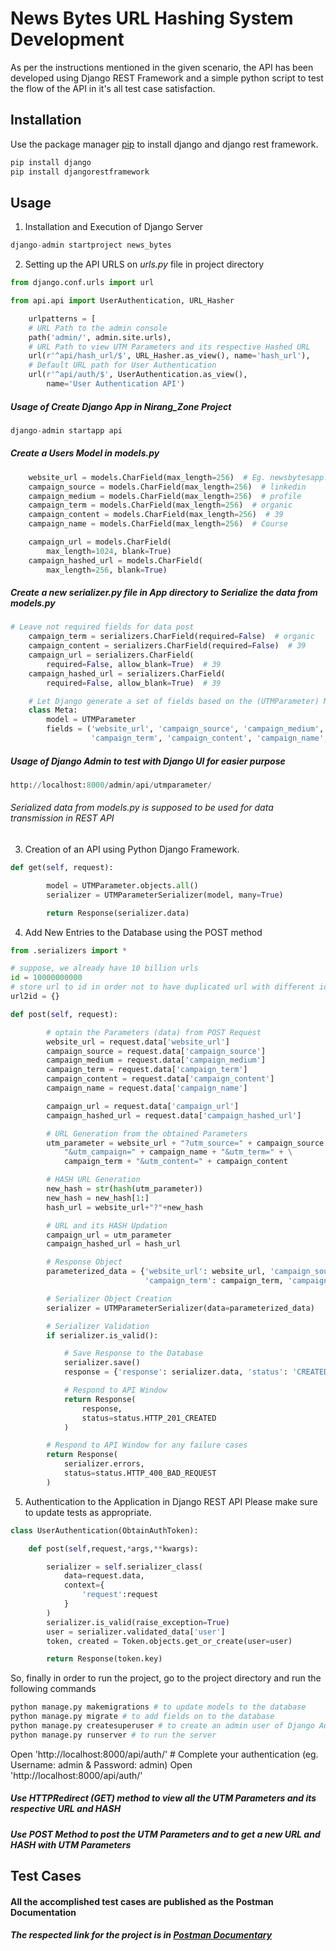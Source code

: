 # News Bytes URL Hashing System Development 

As per the instructions mentioned in the given scenario, the API has been developed using Django REST Framework and a simple python script to test the flow of the API in it's all test case satisfaction.
## Installation

Use the package manager [pip](https://pip.pypa.io/en/stable/) to install django and django rest framework.

```bash
pip install django
pip install djangorestframework
```
## Usage
1. Installation and Execution of Django Server
```python
django-admin startproject news_bytes

```
2. Setting up the API URLS on *urls.py* file in project directory 
```python
from django.conf.urls import url

from api.api import UserAuthentication, URL_Hasher

    urlpatterns = [
    # URL Path to the admin console
    path('admin/', admin.site.urls),
    # URL Path to view UTM Parameters and its respective Hashed URL
    url(r'^api/hash_url/$', URL_Hasher.as_view(), name='hash_url'),
    # Default URL path for User Authentication
    url(r'^api/auth/$', UserAuthentication.as_view(),
        name='User Authentication API')

```
##### Usage of Create Django App in Nirang_Zone Project

```python
django-admin startapp api
```

##### Create a Users Model in *models.py*

```python
    website_url = models.CharField(max_length=256)  # Eg. newsbytesapp.com
    campaign_source = models.CharField(max_length=256)  # linkedin
    campaign_medium = models.CharField(max_length=256)  # profile
    campaign_term = models.CharField(max_length=256)  # organic
    campaign_content = models.CharField(max_length=256)  # 39
    campaign_name = models.CharField(max_length=256)  # Course

    campaign_url = models.CharField(
        max_length=1024, blank=True)
    campaign_hashed_url = models.CharField(
        max_length=256, blank=True)
```

##### Create a new *serializer.py* file in **App** directory to Serialize the data from *models.py*
```python
# Leave not required fields for data post
    campaign_term = serializers.CharField(required=False)  # organic
    campaign_content = serializers.CharField(required=False)  # 39
    campaign_url = serializers.CharField(
        required=False, allow_blank=True)  # 39
    campaign_hashed_url = serializers.CharField(
        required=False, allow_blank=True)  # 39

    # Let Django generate a set of fields based on the (UTMParameter) Model
    class Meta:
        model = UTMParameter
        fields = ('website_url', 'campaign_source', 'campaign_medium',
                  'campaign_term', 'campaign_content', 'campaign_name', 'campaign_url', 'campaign_hashed_url') 
```
##### Usage of Django Admin to test with Django UI for easier purpose
```python
http://localhost:8000/admin/api/utmparameter/

```

###### Serialized data from *models.py* is supposed to be used for data transmission in REST API


3. Creation of an API using Python Django Framework.
```python
def get(self, request):

        model = UTMParameter.objects.all()
        serializer = UTMParameterSerializer(model, many=True)

        return Response(serializer.data)


```
 
4. Add New Entries to the Database using the POST method
```python
from .serializers import *

# suppose, we already have 10 billion urls
id = 10000000000
# store url to id in order not to have duplicated url with different id
url2id = {}

def post(self, request):

        # optain the Parameters (data) from POST Request
        website_url = request.data['website_url']
        campaign_source = request.data['campaign_source']
        campaign_medium = request.data['campaign_medium']
        campaign_term = request.data['campaign_term']
        campaign_content = request.data['campaign_content']
        campaign_name = request.data['campaign_name']

        campaign_url = request.data['campaign_url']
        campaign_hashed_url = request.data['campaign_hashed_url']

        # URL Generation from the obtained Parameters
        utm_parameter = website_url + "?utm_source=" + campaign_source + "&utm_medium=" + campaign_medium + \
            "&utm_campaign=" + campaign_name + "&utm_term=" + \
            campaign_term + "&utm_content=" + campaign_content

        # HASH URL Generation
        new_hash = str(hash(utm_parameter))
        new_hash = new_hash[1:]
        hash_url = website_url+"?"+new_hash

        # URL and its HASH Updation
        campaign_url = utm_parameter
        campaign_hashed_url = hash_url

        # Response Object
        parameterized_data = {'website_url': website_url, 'campaign_source': campaign_source, 'campaign_medium': campaign_medium,
                              'campaign_term': campaign_term, 'campaign_content': campaign_content, 'campaign_name': campaign_name, 'campaign_url': campaign_url, 'campaign_hashed_url': campaign_hashed_url}

        # Serializer Object Creation
        serializer = UTMParameterSerializer(data=parameterized_data)

        # Serializer Validation
        if serializer.is_valid():

            # Save Response to the Database
            serializer.save()
            response = {'response': serializer.data, 'status': 'CREATED'}

            # Respond to API Window
            return Response(
                response,
                status=status.HTTP_201_CREATED
            )

        # Respond to API Window for any failure cases
        return Response(
            serializer.errors,
            status=status.HTTP_400_BAD_REQUEST
        )

```

5. Authentication to the Application in Django REST API
Please make sure to update tests as appropriate.
```python
class UserAuthentication(ObtainAuthToken):

    def post(self,request,*args,**kwargs):

        serializer = self.serializer_class(
            data=request.data,
            context={
                'request':request
            }
        )
        serializer.is_valid(raise_exception=True)
        user = serializer.validated_data['user']
        token, created = Token.objects.get_or_create(user=user)

        return Response(token.key)
```

So, finally in order to run the project, go to the project directory and run the following commands
```python
python manage.py makemigrations # to update models to the database
python manage.py migrate # to add fields on to the database
python manage.py createsuperuser # to create an admin user of Django Administration (in my case admin is the username and password)
python manage.py runserver # to run the server
```
Open 'http://localhost:8000/api/auth/' # Complete your authentication (eg. Username: admin & Password: admin)
Open 'http://localhost:8000/api/auth/' 

##### Use HTTPRedirect (GET) method to view all the UTM Parameters and its respective URL and HASH
##### Use POST Method to post the UTM Parameters and to get a new URL and HASH with UTM Parameters

## Test Cases
#### All the accomplished test cases are published as the Postman Documentation
##### The respected link for the project is in [Postman Documentary](https://www.getpostman.com/collections/ca38a1e47a363549b52d)
